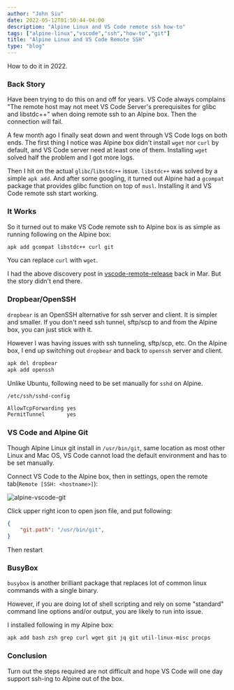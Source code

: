 ```yaml
---
author: "John Siu"
date: 2022-05-12T01:50:44-04:00
description: "Alpine Linux and VS Code remote ssh how-to"
tags: ["alpine-linux","vscode","ssh","how-to","git"]
title: "Alpine Linux and VS Code Remote SSH"
type: "blog"
---
```

How to do it in 2022.
<!--more-->

### Back Story

Have been trying to do this on and off for years. VS Code always complains "The remote host may not meet VS Code Server's prerequisites for glibc and libstdc++" when doing remote ssh to an Alpine box. Then the connection will fail.

A few month ago I finally seat down and went through VS Code logs on both ends. The first thing I notice was Alpine box didn't install `wget` nor `curl` by default, and VS Code server need at least one of them. Installing `wget` solved half the problem and I got more logs.

Then I hit on the actual `glibc`/`libstdc++` issue. `libstdc++` was solved by a simple `apk add`. And after some googling, it turned out Alpine had a `gcompat` package that provides glibc function on top of `musl`. Installing it and VS Code remote ssh start working.

### It Works

So it turned out to make VS Code remote ssh to Alpine box is as simple as running following on the Alpine box:

```sh
apk add gcompat libstdc++ curl git
```
You can replace `curl` with `wget`.

I had the above discovery post in [vscode-remote-release](https://github.com/microsoft/vscode-remote-release/issues/6347#issuecomment-1079430646) back in Mar. But the story didn't end there.

### Dropbear/OpenSSH

`dropbear` is an OpenSSH alternative for ssh server and client. It is simpler and smaller. If you don't need ssh tunnel, sftp/scp to and from the Alpine box, you can just stick with it.

However I was having issues with ssh tunneling, sftp/scp, etc. On the Alpine box, I end up switching out `dropbear` and back to `openssh` server and client.

```sh
apk del dropbear
apk add openssh
```

Unlike Ubuntu, following need to be set manually for `sshd` on Alpine.

`/etc/ssh/sshd-config`

```sh
AllowTcpForwarding yes
PermitTunnel       yes
```

### VS Code and Alpine Git

Though Alpine Linux git install in `/usr/bin/git`, same location as most other Linux and Mac OS, VS Code cannot load the default environment and has to be set manually.

Connect VS Code to the Alpine box, then in settings, open the remote tab(`Remote [SSH: <hostname>]`):

![alpine-vscode-git](/img/alpine-vscode.png)

Click upper right icon to open json file, and put following:

```json
{
	"git.path": "/usr/bin/git",
}
```

Then restart 

### BusyBox

`busybox` is another brilliant package that replaces lot of common linux commands with a single binary.

However, if you are doing lot of shell scripting and rely on some "standard" command line options and/or output, you are likely to run into issue.

I installed following in my Alpine box:

```sh
apk add bash zsh grep curl wget git jq git util-linux-misc procps
```

### Conclusion

Turn out the steps required are not difficult and hope VS Code will one day support ssh-ing to Alpine out of the box.
